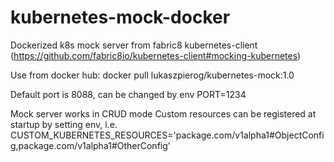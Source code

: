 # kubernetes-mock-docker
Dockerized k8s mock server from fabric8 kubernetes-client (https://github.com/fabric8io/kubernetes-client#mocking-kubernetes)

Use from docker hub: docker pull lukaszpierog/kubernetes-mock:1.0

Default port is 8088, can be changed by env PORT=1234

Mock server works in CRUD mode
Custom resources can be registered at startup by setting env, 
i.e. CUSTOM_KUBERNETES_RESOURCES='package.com/v1alpha1#ObjectConfig,package.com/v1alpha1#OtherConfig'
